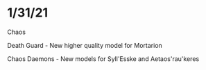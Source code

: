 # 1/31/21

Chaos

Death Guard - New higher quality model for Mortarion

Chaos Daemons - New models for Syll'Esske and Aetaos'rau'keres
